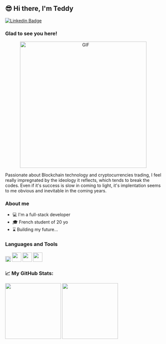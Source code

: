 ## 😎 Hi there, I'm Teddy

[![Linkedin Badge](https://img.shields.io/badge/-LinkedIn-0e76a8?style=flat-square&logo=Linkedin&logoColor=white)](https://www.linkedin.com/in/teddy-jean-fran%C3%A7ois/)

### Glad to see you here! 

<p align="center">
  <img alt="GIF" src="https://feature.undp.org/beyond-bitcoin/fr/assets/mbNja7QNnr/block3.gif" width="408" />
</p>
  
Passionate about Blockchain technology and cryptocurrencies trading, I feel really impregnated by the ideology it reflects, which tends to break the codes. Even if it's success is slow in coming to light, it's implentation seems to me obvious and inevitable in the coming years.

### About me

- 💻 I'm a full-stack developer
- 🎓 French student of 20 yo
- ⌛ Building my future...

### Languages and Tools

<p>
  <img src="https://iconape.com/wp-content/files/uq/93481/svg/solidity.svg" width="18" />
  <img src="https://nodejs.org/static/images/logo-hexagon-card.png" width="30" />
  <img src="https://cdn.iconscout.com/icon/free/png-512/typescript-1174965.png" width="30" />
  <img src="https://cdn4.iconfinder.com/data/icons/logos-and-brands/512/187_Js_logo_logos-512.png" width="30" />
</p>

### 📈 My GitHub Stats:

<p>
  <img height="180em" src="https://github-readme-stats.vercel.app/api?username=JEANFRANCOISTeddy&show_icons=true&hide_border=true&&count_private=true&include_all_commits=true" />
  <img height="180em" src="https://github-readme-stats.vercel.app/api/top-langs/?username=JEANFRANCOISTeddy&exclude_repo=KNN-Image-Classification&show_icons=true&hide_border=true&layout=compact&langs_count=8"/>
</p>
